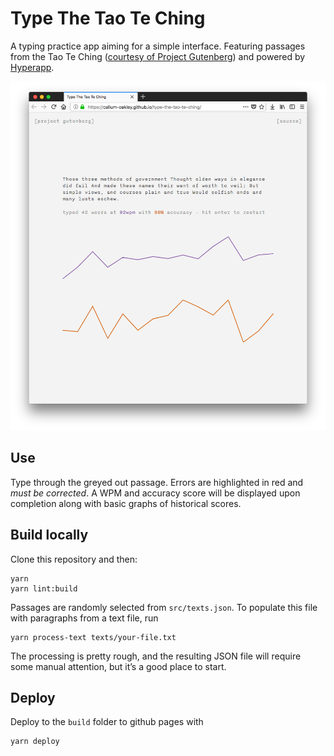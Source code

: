 # Type The Tao Te Ching

A typing practice app aiming for a simple interface. Featuring passages from
the Tao Te Ching ([courtesy of Project Gutenberg][0]) and powered by
[Hyperapp][1].

![screenshot](screenshot.png)

## Use

Type through the greyed out passage. Errors are highlighted in red and *must be
corrected*. A WPM and accuracy score will be displayed upon completion along
with basic graphs of historical scores.

## Build locally

Clone this repository and then:

    yarn
    yarn lint:build

Passages are randomly selected from `src/texts.json`. To populate this file
with paragraphs from a text file, run

    yarn process-text texts/your-file.txt

The processing is pretty rough, and the resulting JSON file will require some
manual attention, but it&rsquo;s a good place to start.

[0]: http://www.gutenberg.org/ebooks/216
[1]: https://hyperapp.js.org/

## Deploy

Deploy to the `build` folder to github pages with

    yarn deploy
